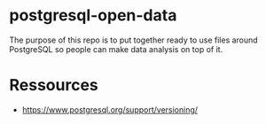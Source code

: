 # postgresql-open-data

The purpose of this repo is to put together ready to use files around PostgreSQL so people can make data analysis on top of it.

# Ressources

- https://www.postgresql.org/support/versioning/

